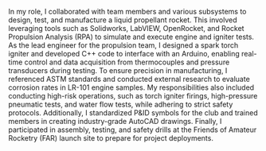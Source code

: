 In my role, I collaborated with team members and various subsystems to design, test, and manufacture a liquid propellant rocket. This involved leveraging tools such as Solidworks, LabVIEW, OpenRocket, and Rocket Propulsion Analysis (RPA) to simulate and execute engine and igniter tests. As the lead engineer for the propulsion team, I designed a spark torch igniter and developed C++ code to interface with an Arduino, enabling real-time control and data acquisition from thermocouples and pressure transducers during testing. To ensure precision in manufacturing, I referenced ASTM standards and conducted external research to evaluate corrosion rates in LR-101 engine samples. My responsibilities also included conducting high-risk operations, such as torch igniter firings, high-pressure pneumatic tests, and water flow tests, while adhering to strict safety protocols. Additionally, I standardized P&ID symbols for the club and trained members in creating industry-grade AutoCAD drawings. Finally, I participated in assembly, testing, and safety drills at the Friends of Amateur Rocketry (FAR) launch site to prepare for project deployments.
